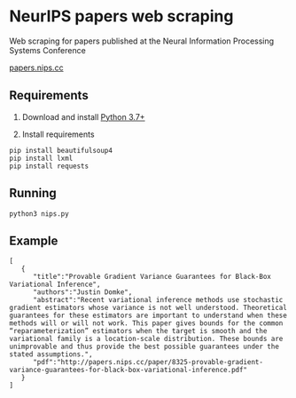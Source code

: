 # NeurIPS papers web scraping

Web scraping for papers published at the Neural Information Processing Systems Conference

[papers.nips.cc](http://papers.nips.cc/)

## Requirements

1. Download and install [Python 3.7+](https://www.python.org/downloads/)

2. Install requirements
```
pip install beautifulsoup4
pip install lxml
pip install requests
```
## Running

`python3 nips.py`

## Example 

```
[
   {
      "title":"Provable Gradient Variance Guarantees for Black-Box Variational Inference",
      "authors":"Justin Domke",
      "abstract":"Recent variational inference methods use stochastic gradient estimators whose variance is not well understood. Theoretical guarantees for these estimators are important to understand when these methods will or will not work. This paper gives bounds for the common “reparameterization” estimators when the target is smooth and the variational family is a location-scale distribution. These bounds are unimprovable and thus provide the best possible guarantees under the stated assumptions.",
      "pdf":"http://papers.nips.cc/paper/8325-provable-gradient-variance-guarantees-for-black-box-variational-inference.pdf"
   }
]
```
